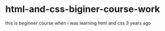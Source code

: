 # html-and-css-biginer-course-work
this is beginner course when i was learning html and css 3 years ago
